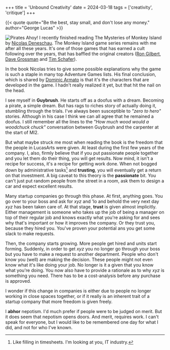 +++
title = 'Unbound Creativity'
date = 2024-03-18
tags = ['creativity', 'critique']
+++

{{< quote quote="Be the best, stay small, and don't lose any money." author="George Lucas" >}}

![Pirates Ahoy!](/img/blog/2024/3/unbound-creativity/the-mysteries-of-monkey-island.jpg#floatright)
I recently finished reading The Mysteries of Monkey Island by [Nicolas Deneschau](https://twitter.com/Nicozilla_FR). The Monkey Island game series remains with me after all these years. It's one of those games that has earned a cult following over the years, that has baffled the original creators ([Ron Gilbert](https://grumpygamer.com/), [Dave Grossman](http://www.phrenopolis.com/) and [Tim Schafer](https://www.doublefine.com/)). 

In the book Nicolas tries to give some possible explanations why the game is such a staple in many top Adventure Games lists. His final conclusion, which is shared by [Dominic Armato](https://en.wikipedia.org/wiki/Dominic_Armato) is that it's the characters that are developed in the game. I hadn't really realized it yet, but that hit the nail on the head. 

I see myself in **Guybrush**. He starts off as a doofus with a dream. Becoming a pirate, a simple dream. But has rags to riches story of actually doing it, stumbling through the trials. I've always been susceptible to _"zero to hero"_ stories. Although in his case I think we can all agree that he remained a doofus. I still remember all the lines to the _"How much wood would a woodchuck chuck"_ conversation between Guybrush and the carpenter at the start of MI2. 

But what maybe struck me most when reading the book is the freedom that the people in LucasArts were given. At least during the first few years of the company. I, also, firmly believe that if you put passionate people together and you let them do their thing, you will get results. Now mind, it isn't a recipe for success, it's a recipe for getting work done. When not bogged down by administrative tasks[^1] and **trusting**, you will eventually get a return on that investment. A big caveat to this theory is the **passionate** bit. You can't just put random people from the street in a room, ask them to design a car and expect excellent results.

Many startup companies go through this phase. At first, anything goes. You go over to your boss and ask for _xyz_ and 'lo and behold the very next day _xyz_ has been taken care of. At that stage, **trust** is given almost implicitly. Either management is someone who takes up the job of being a manager on top of their regular job and knows exactly what you're asking for and sees why that's important or how it improves the company. Or they trust you, because they hired you. You've proven your potential ans you get some slack to make requests.

Then, the company starts growing. More people get hired and units start forming. Suddenly, in order to get _xyz_ you no longer go through your boss but you have to make a request to another department. People who don't know you (well) are making the decision. These people might not even know what it's like doing your job. No longer is it a given that you know what you're doing. You now also have to provide a rationale as to why _xyz_ is something you need. There has to be a cost-analysis before any purchase is approved. 

I wonder if this change in companies is either due to people no longer working in close spaces together, or if it really is an inherent trait of a startup company that more freedom is given freely. 

I **abhor** nepotism. I'd much prefer if people were to be judged on merit. But it does seem that nepotism opens doors. And merit, requires work. I can't speak for everyone, but I would like to be remembered one day for what I did, and not for who I've known.

[^1]: Like filling in timesheets. I'm looking at you, IT industry.